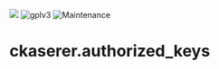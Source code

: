 [![](https://img.shields.io/travis/com/ckaserer/ansible-role-authorized-keys/master?style=flat-square)](https://travis-ci.com/ckaserer/ansible-role-authorized-keys)
![gplv3](https://img.shields.io/badge/license-GPL%20v3.0-brightgreen.svg?style=flat-square)
![Maintenance](https://img.shields.io/maintenance/yes/2021?style=flat-square)

# ckaserer.authorized_keys
